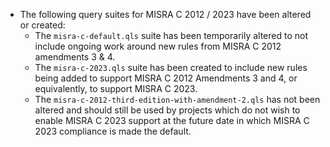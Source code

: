  - The following query suites for MISRA C 2012 / 2023 have been altered or created:
   - The `misra-c-default.qls` suite has been temporarily altered to not include ongoing work around new rules from MISRA C 2012 amendments 3 & 4.
   - The `misra-c-2023.qls` suite has been created to include new rules being added to support MISRA C 2012 Amendments 3 and 4, or equivalently, to support MISRA C 2023.
   - The `misra-c-2012-third-edition-with-amendment-2.qls` has not been altered and should still be used by projects which do not wish to enable MISRA C 2023 support at the future date in which MISRA C 2023 compliance is made the default.